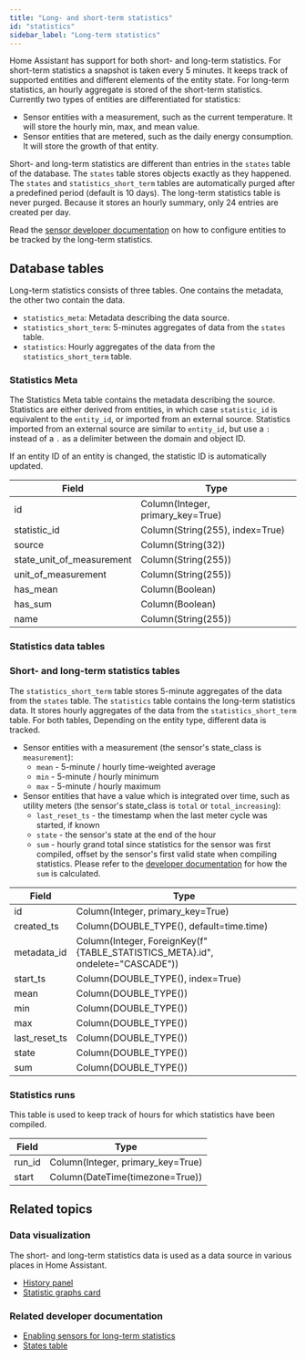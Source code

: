 ```yaml
---
title: "Long- and short-term statistics"
id: "statistics"
sidebar_label: "Long-term statistics"
---
```


Home Assistant has support for both short- and long-term statistics. For short-term statistics a snapshot is taken every 5 minutes. It keeps track of supported entities and different elements of the entity state. For long-term statistics, an hourly aggregate is stored of the short-term statistics. Currently two types of entities are differentiated for statistics:

- Sensor entities with a measurement, such as the current temperature. It will store the hourly min, max, and mean value.
- Sensor entities that are metered, such as the daily energy consumption. It will store the growth of that entity.

Short- and long-term statistics are different than entries in the `states` table of the database. The `states` table stores objects exactly as they happened. The `states` and `statistics_short_term` tables are automatically purged after a predefined period (default is 10 days). The long-term statistics table is never purged. Because it stores an hourly summary, only 24 entries are created per day.

Read the [sensor developer documentation](https://developers.home-assistant.io/docs/core/entity/sensor#long-term-statistics) on how to configure entities to be tracked by the long-term statistics.

## Database tables

Long-term statistics consists of three tables. One contains the metadata, the other two contain the data.

- `statistics_meta`: Metadata describing the data source.
- `statistics_short_term`: 5-minutes aggregates of data from the `states` table.
- `statistics`: Hourly aggregates of the data from the `statistics_short_term` table.

### Statistics Meta

The Statistics Meta table contains the metadata describing the source. Statistics are either derived from entities, in which case `statistic_id` is equivalent to the `entity_id`, or imported from an external source. Statistics imported from an external source are similar to `entity_id`, but use a `:` instead of a `.` as a delimiter between the domain and object ID.

If an entity ID of an entity is changed, the statistic ID is automatically updated.

| Field             | Type                                                     |
| ----------------- | -------------------------------------------------------- |
| id | Column(Integer, primary_key=True)
| statistic_id | Column(String(255), index=True)
| source | Column(String(32))
| state_unit_of_measurement | Column(String(255))
| unit_of_measurement | Column(String(255))
| has_mean | Column(Boolean)
| has_sum | Column(Boolean)
| name | Column(String(255))

### Statistics data tables

### Short- and long-term statistics tables

The `statistics_short_term` table stores 5-minute aggregates of the data from the `states` table. The `statistics` table contains the long-term statistics data. It stores hourly aggregates of the data from the `statistics_short_term` table. For both tables, Depending on the entity type, different data is tracked.

- Sensor entities with a measurement (the sensor's state_class is `measurement`):
  - `mean` - 5-minute / hourly time-weighted average
  - `min` - 5-minute / hourly minimum
  - `max` - 5-minute / hourly maximum
- Sensor entities that have a value which is integrated over time, such as utility meters (the sensor's state_class is `total` or `total_increasing`):
  - `last_reset_ts` - the timestamp when the last meter cycle was started, if known
  - `state` - the sensor's state at the end of the hour
  - `sum` - hourly grand total since statistics for the sensor was first compiled, offset by the sensor's first valid state when compiling statistics. Please refer to the [developer documentation](https://developers.home-assistant.io/docs/core/entity/sensor#state_class_total_increasing) for how the `sum` is calculated.

| Field             | Type                                                     |
| ----------------- | -------------------------------------------------------- |
| id | Column(Integer, primary_key=True)
| created_ts | Column(DOUBLE_TYPE(), default=time.time)
| metadata_id | Column(Integer, ForeignKey(f"{TABLE_STATISTICS_META}.id", ondelete="CASCADE"))
| start_ts | Column(DOUBLE_TYPE(), index=True)
| mean | Column(DOUBLE_TYPE())
| min | Column(DOUBLE_TYPE())
| max | Column(DOUBLE_TYPE())
| last_reset_ts | Column(DOUBLE_TYPE())
| state | Column(DOUBLE_TYPE())
| sum | Column(DOUBLE_TYPE())

### Statistics runs

This table is used to keep track of hours for which statistics have been compiled.

| Field             | Type                                                     |
| ----------------- | -------------------------------------------------------- |
| run_id | Column(Integer, primary_key=True)
| start | Column(DateTime(timezone=True))

## Related topics

### Data visualization

The short- and long-term statistics data is used as a data source in various places in Home Assistant.

- [History panel](https://www.home-assistant.io/integrations/history/)
- [Statistic graphs card](https://www.home-assistant.io/dashboards/statistics-graph)

### Related developer documentation

- [Enabling sensors for long-term statistics](https://developers.home-assistant.io/docs/core/entity/sensor#long-term-statistics)
- [States table](/docs/states)
